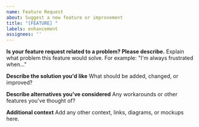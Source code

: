 ```yaml
---
name: Feature Request
about: Suggest a new feature or improvement
title: "[FEATURE] "
labels: enhancement
assignees: ''
---
```


**Is your feature request related to a problem? Please describe.**
Explain what problem this feature would solve. For example: "I'm always frustrated when..."

**Describe the solution you'd like**
What should be added, changed, or improved?

**Describe alternatives you've considered**
Any workarounds or other features you've thought of?

**Additional context**
Add any other context, links, diagrams, or mockups here.
